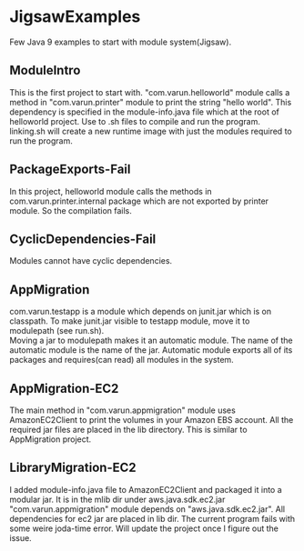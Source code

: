 # JigsawExamples
Few Java 9 examples to start with module system(Jigsaw).

## ModuleIntro
This is the first project to start with. "com.varun.helloworld" module calls a method in "com.varun.printer" module to print the string
"hello world". This dependency is specified in the module-info.java file which at the root of helloworld project. Use to .sh files to 
compile and run the program. <br/>
linking.sh will create a new runtime image with just the modules required to run the program.

## PackageExports-Fail
In this project, helloworld module calls the methods in com.varun.printer.internal package which are not exported by printer module.
So the compilation fails.


## CyclicDependencies-Fail
Modules cannot have cyclic dependencies. 

## AppMigration
com.varun.testapp is a module which depends on junit.jar which is on classpath. To make junit.jar visible to testapp module, 
move it to modulepath (see run.sh). <br/>
Moving a jar to modulepath makes it an automatic module. The name of the automatic module is the name of the jar. Automatic module 
 exports all of its packages and requires(can read) all modules in the system.
 
## AppMigration-EC2
The main method in "com.varun.appmigration" module uses AmazonEC2Client to print the volumes in your Amazon EBS account. 
All the required jar files are placed in the lib directory. This is similar to AppMigration project.

## LibraryMigration-EC2
I added module-info.java file to AmazonEC2Client and packaged it into a modular jar. It is in the mlib dir under aws.java.sdk.ec2.jar
"com.varun.appmigration" module depends on "aws.java.sdk.ec2.jar". All dependencies for ec2 jar are placed in lib dir. The current program 
fails with some weire joda-time error. Will update the project once I figure out the issue.
